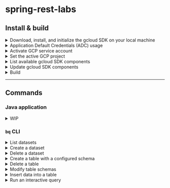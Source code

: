 # spring-rest-labs


## Install & build

<details>
<summary>Download, install, and initialize the gcloud SDK on your local machine</summary>

Refer to the <a href="https://cloud.google.com/sdk/docs/install#other_installation_options">`gcloud` CLI documentation</a> to complete this step.

Install the `gcloud` SDK to the user's home directory (e.g., `/Users/USERNAME/google-cloud-sdk`).

When it's finished installing, add the `gcloud` executable to your system's `$PATH` and run the command:

```shell
gcloud init
```

</details>


<details>
<summary>Application Default Credentials (ADC) usage</summary>

```shell
gcloud auth login
gcloud auth application-default login
```

</details>


<details>
<summary>Activate GCP service account</summary>

```shell
gcloud auth activate-service-account --key-file=${GOOGLE_APPLICATION_CREDENTIALS}
```

**Replace the following**:
- `GOOGLE_APPLICATION_CREDENTIALS`: the user's service account key.

</details>


<details>
<summary>Set the active GCP project</summary>

```shell
gcloud config set project ${GCP_PROJECT_ID}
```

</details>


<details>
<summary>List available gcloud SDK components</summary>

```shell
gcloud components list
```

</details>


<details>
<summary>Update gcloud SDK components</summary>

```shell
gcloud components update
```

</details>


<details>
<summary>Build</summary>

```shell
./gradlew build
```

or

```shell
./gradlew build -x test
```

or

```shell
./gradlew build testClasses -x test
```

</details>


---


## Commands


### Java application

<details>
<summary>WIP</summary>



</details>


### `bq` CLI

<details>
<summary>List datasets</summary>

```shell
bq ls --filter labels.key:value \
  --max_results integer \
  --format=prettyjson \
  --project_id project_id
```

**Replace the following**:
- `key:value`: a label key and value, if applicable.
- `integer`: an integer representing the number of datasets to list.
- `project_id`: the name of the GCP project to target.

**Examples**:

```shell
bq ls --format=pretty
```

</details>


<details>
<summary>Create a dataset</summary>

Refer to the <a href="https://cloud.google.com/bigquery/docs/datasets#create-dataset">GCP documentation for creating datasets</a>.

**Examples**:

```shell
bq --location=us mk \
  --dataset \
  --default_partition_expiration=3600 \
  --default_table_expiration=3600 \
  --description="An example." \
  --label=test_label_1:test_value_1 \
  --label=test_label_2:test_value_2 \
  --max_time_travel_hours=168 \
  --storage_billing_model=LOGICAL \
  lofty-root-378503:test_dataset_name_lofty
```

The Cloud Key Management Service (KMS) key parameter (`KMS_KEY_NAME`) can be specified.
This parameter is used to pass the name of the default Cloud Key Management Service key used to protect newly created tables in this dataset.
You cannot create a Google-encrypted table in a dataset with this parameter set.

```shell
bq --location=us mk \
  --dataset \
  --default_kms_key=KMS_KEY_NAME \
  ...
  lofty-root-378503:test_dataset_name_lofty
```

</details>


<details>
<summary>Delete a dataset</summary>

Refer to the <a href="https://cloud.google.com/bigquery/docs/managing-datasets#delete_a_dataset">GCP documentation for deleting a dataset</a>.

#### Examples:

Remove all tables in the dataset (`-r` flag):

```shell
bq rm -r -f -d lofty-root-378503:test_dataset_name_lofty
```

</details>


<details>
<summary>Create a table with a configured schema</summary>

**Create and empty table with an inline schema definition**

```shell
bq mk --table project_id:dataset.table schema
```

**Replace the following**:
- `project_id`: the name of the GCP project to target.
- `dataset`: the name of the BigQuery dataset to target.
- `table`: the name of the BigQuery table to target.
- `schema`: an inline schema definition.

Example:

```shell
bq mk --table \
  lofty-root-378503:test_dataset_name_lofty.test_table_name_lofty \
  id:STRING,fieldA:STRING,fieldB:STRING,fieldC:STRING,fieldD:STRING
```

### Specify the schema in a JSON schema file

For an example JSON schema file, refer to: `/schema/example.json`.

**Create an empty table**

```shell
bq mk --table \
  project_id:dataset.table \
  path_to_schema_file
```

Example:

```shell
bq mk --table \
  lofty-root-378503:test_dataset_name_lofty.test_table_name_lofty \
  ./schema/example.json
```

**Create a table with CSV data**

```shell
bq --location=location load \
  --source_format=format \
  project_id:dataset.table \
  path_to_data_file \
  path_to_schema_file
```

Example:

```shell
bq --location=us load \
  --source_format=CSV \
  lofty-root-378503:test_dataset_name_lofty.test_table_name_lofty \
  ./csv/example.csv \
  ./schema/example.json
```

</details>


<details>
<summary>Delete a table</summary>

```shell
bq rm --table test_dataset_name_lofty.test_table_name_lofty
```

</details>


<details>
<summary>Modify table schemas</summary>

```shell
bq update \
  lofty-root-378503:test_dataset_name_lofty.test_table_name_lofty \
  ./schema/example_update.json
```

Refer to the <a href="https://cloud.google.com/bigquery/docs/managing-table-schemas">GCP documentation on modifying table schemas.</a>.

</details>


<details>
<summary>Insert data into a table</summary>

**Examples**:

Insert for known values:

```shell
bq insert test_dataset_name_lofty.test_table_name_lofty ./json/example.json
```

Specify a template suffix (`--template_suffix` or `-x`):

```shell
bq insert --ignore_unknown_values \
  --template_suffix=_insert \
  test_dataset_name_lofty.test_table_name_lofty \
  ./json/example.json
```

Refer to the <a href="">`bq insert` documentation</a>.

</details>


<details>
<summary>Run an interactive query</summary>

```shell
bq query \
  --use_legacy_sql=false \
  'query_string'
```

Example:

```shell
bq query \
  --use_legacy_sql=false \
  'SELECT
    id, fieldC
  FROM
    `lofty-root-378503.test_dataset_name_lofty.test_table_name_lofty`
  LIMIT
    3;'
```

</details>
